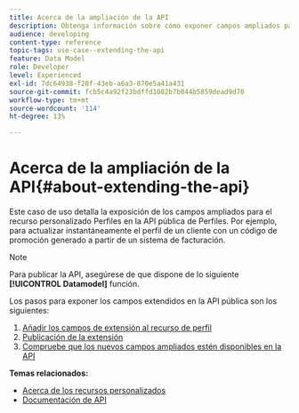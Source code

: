 ```yaml
---
title: Acerca de la ampliación de la API
description: Obtenga información sobre cómo exponer campos ampliados para el recurso personalizado Perfiles en la API pública de Perfiles.
audience: developing
content-type: reference
topic-tags: use-case--extending-the-api
feature: Data Model
role: Developer
level: Experienced
exl-id: 7dc64938-f28f-43eb-a6a3-870e5a41a431
source-git-commit: fcb5c4a92f23bdffd1082b7b044b5859dead9d70
workflow-type: tm+mt
source-wordcount: '114'
ht-degree: 13%

---
```


# Acerca de la ampliación de la API{#about-extending-the-api}

Este caso de uso detalla la exposición de los campos ampliados para el recurso personalizado Perfiles en la API pública de Perfiles. Por ejemplo, para actualizar instantáneamente el perfil de un cliente con un código de promoción generado a partir de un sistema de facturación.

>[!NOTE]
>
>Para publicar la API, asegúrese de que dispone de lo siguiente **[!UICONTROL Datamodel]** función.

Los pasos para exponer los campos extendidos en la API pública son los siguientes:

1. [Añadir los campos de extensión al recurso de perfil](../../developing/using/step-1--add-extension-fields-to-the-profile-resource.md)
1. [Publicación de la extensión](../../developing/using/step-2--publish-the-extension.md)
1. [Compruebe que los nuevos campos ampliados estén disponibles en la API](../../developing/using/step-3--verify-the-extension.md)

**Temas relacionados:**

* [Acerca de los recursos personalizados](../../developing/using/data-model-concepts.md)
* [Documentación de API](../../api/using/get-started-apis.md)
